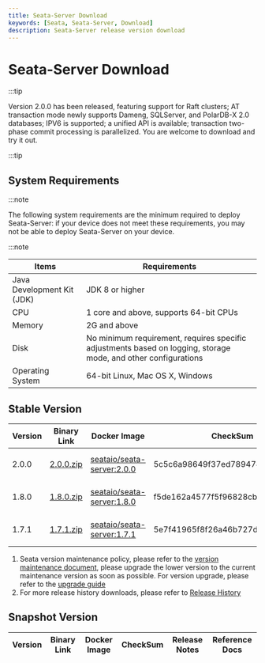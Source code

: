 ```yaml
---
title: Seata-Server Download
keywords: [Seata, Seata-Server, Download]
description: Seata-Server release version download
---
```



# Seata-Server Download

:::tip

Version 2.0.0 has been released, featuring support for Raft clusters; AT transaction mode newly supports Dameng, SQLServer, and PolarDB-X 2.0 databases; IPV6 is supported; a unified API is available; transaction two-phase commit processing is parallelized. You are welcome to download and try it out.

:::tip

## System Requirements

:::note

The following system requirements are the minimum required to deploy Seata-Server: if your device does not meet these requirements, you may not be able to deploy Seata-Server on your device.

:::note

| Items  | Requirements                                                                                                   |
| ------ |----------------------------------------------------------------------------------------------------------------|
| Java Development Kit (JDK)    | JDK 8 or higher                                                                                                |
| CPU    | 1 core and above, supports 64-bit CPUs                                                                         |
| Memory    | 2G and above                                                                                                   |
| Disk   | No minimum requirement, requires specific adjustments based on logging, storage mode, and other configurations |
| Operating System | 64-bit Linux, Mac OS X, Windows                                                                                |

## Stable Version

| Version | Binary Link                                                  | Docker Image                                                 | CheckSum                         | Release Notes                                    | Reference Docs                                   |
| ------- | ------------------------------------------------------------ | ------------------------------------------------------------ | -------------------------------- | ------------------------------------------------ | ------------------------------------------------ |
| 2.0.0   | [2.0.0.zip](https://github.com/apache/incubator-seata/releases/download/v2.0.0/seata-server-2.0.0.zip) | [seataio/seata-server:2.0.0](https://hub.docker.com/r/seataio/seata-server/tags?page=1&name=2.0.0) | 5c5c6a98649f37ed7894743b21bc8777 | [2.0.x Release Notes](/docs/release-notes/)      | [2.0.x Quick Start](/docs/user/quickstart/)      |
| 1.8.0   | [1.8.0.zip](https://github.com/apache/incubator-seata/releases/download/v1.8.0/seata-server-1.8.0.zip) | [seataio/seata-server:1.8.0](https://hub.docker.com/r/seataio/seata-server/tags?page=1&name=1.8.0) | f5de162a4577f5f96828cba75d912240 | [1.8.x Release Notes](/docs/v1.8/release-notes/) | [1.8.x Quick Start](/docs/v1.8/user/quickstart/) |
| 1.7.1   | [1.7.1.zip](https://github.com/apache/incubator-seata/releases/download/v1.7.1/seata-server-1.7.1.zip) | [seataio/seata-server:1.7.1](https://hub.docker.com/r/seataio/seata-server/tags?page=1&name=1.7.1) | 5e7f41965f8f26a46b727d204eef3054 | [1.7.x Release Notes](/docs/v1.7/release-notes/) | [1.7.x Quick Start](/docs/v1.7/user/quickstart/) |

1. Seata version maintenance policy, please refer to the [version maintenance document](https://seata.apache.org/), please upgrade the lower version to the current maintenance version as soon as possible. For version upgrade, please refer to the [upgrade guide](/docs/ops/upgrade)
2. For more release history downloads, please refer to [Release History](/unversioned/release-history/seata-server)

## Snapshot Version

| Version | Binary Link | Docker Image | CheckSum | Release Notes | Reference Docs |
| ---- | ---- | ---- | ---- | ---- | ---- |
